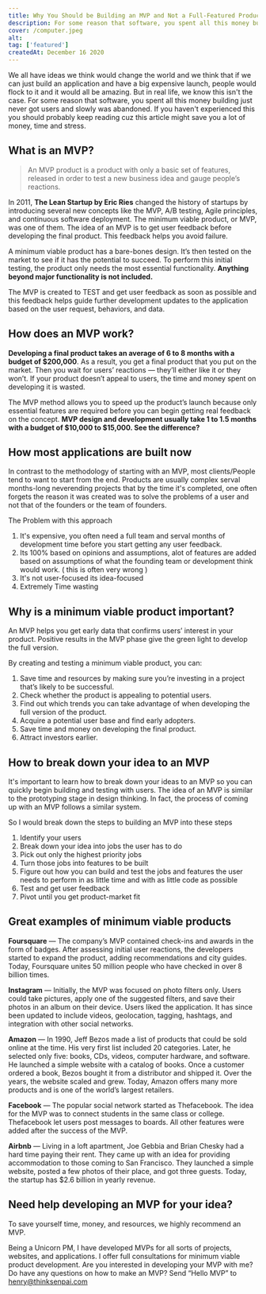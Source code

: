 ```yaml
---
title: Why You Should be Building an MVP and Not a Full-Featured Product
description: For some reason that software, you spent all this money building just never got users and slowly was abandoned. If you haven't experienced this you should probably keep reading cuz this article might save you a lot of money, time and stress.
cover: /computer.jpeg
alt:
tag: ['featured']
createdAt: December 16 2020
---
```



We all have ideas we think would change the world and we think that if we can just build an application and have a big expensive launch, people would flock to it and it would all be amazing. But in real life, we know this isn't the case. For some reason that software, you spent all this money building just never got users and slowly was abandoned. If you haven't experienced this you should probably keep reading cuz this article might save you a lot of money, time and stress.

## **What is an MVP?**

> An MVP product is a product with only a basic set of features, released in order to test a new business idea and gauge people’s reactions.

In 2011, **The Lean Startup by Eric Ries** changed the history of startups by introducing several new concepts like the MVP, A/B testing, Agile principles, and continuous software deployment. The minimum viable product, or MVP, was one of them. The idea of an MVP is to get user feedback before developing the final product. This feedback helps you avoid failure.

A minimum viable product has a bare-bones design. It’s then tested on the market to see if it has the potential to succeed. To perform this initial testing, the product only needs the most essential functionality. **Anything beyond major functionality is not included.**

The MVP is created to TEST and get user feedback as soon as possible and this feedback helps guide further development updates to the application based on the user request, behaviors, and data.

## **How does an MVP work?**

**Developing a final product takes an average of 6 to 8 months with a budget of $200,000**. As a result, you get a final product that you put on the market. Then you wait for users’ reactions — they’ll either like it or they won’t. If your product doesn’t appeal to users, the time and money spent on developing it is wasted.

The MVP method allows you to speed up the product’s launch because only essential features are required before you can begin getting real feedback on the concept. **MVP design and development usually take 1 to 1.5 months with a budget of $10,000 to $15,000. See the difference?**

## **How most applications are built now**

In contrast to the methodology of starting with an MVP, most clients/People tend to want to start from the end. Products are usually complex serval months-long neverending projects that by the time it's completed, one often forgets the reason it was created was to solve the problems of a user and not that of the founders or the team of founders.

The Problem with this approach

1. It's expensive, you often need a full team and serval months of development time before you start getting any user feedback.
2. Its 100% based on opinions and assumptions, alot of features are added based on assumptions of what the founding team or development think would work. ( this is often very wrong )
3. It's not user-focused its idea-focused
4. Extremely Time wasting

## **Why is a minimum viable product important?**

An MVP helps you get early data that confirms users’ interest in your product. Positive results in the MVP phase give the green light to develop the full version.

By creating and testing a minimum viable product, you can:

1. Save time and resources by making sure you’re investing in a project that’s likely to be successful.
2. Check whether the product is appealing to potential users.
3. Find out which trends you can take advantage of when developing the full version of the product.
4. Aсquire a potential user base and find early adopters.
5. Save time and money on developing the final product.
6. Attract investors earlier.

## **How to break down your idea to an MVP**

It's important to learn how to break down your ideas to an MVP so you can quickly begin building and testing with users. The idea of an MVP is similar to the prototyping stage in design thinking. In fact, the process of coming up with an MVP follows a similar system.

So I would break down the steps to building an MVP into these steps

1. Identify your users
2. Break down your idea into jobs the user has to do
3. Pick out only the highest priority jobs
4. Turn those jobs into features to be built
5. Figure out how you can build and test the jobs and features the user needs to perform in as little time and with as little code as possible
6. Test and get user feedback
7. Pivot until you get product-market fit

## **Great examples of minimum viable products**

**Foursquare** — The company’s MVP contained check-ins and awards in the form of badges. After assessing initial user reactions, the developers started to expand the product, adding recommendations and city guides. Today, Foursquare unites 50 million people who have checked in over 8 billion times.

**Instagram** — Initially, the MVP was focused on photo filters only. Users could take pictures, apply one of the suggested filters, and save their photos in an album on their device. Users liked the application. It has since been updated to include videos, geolocation, tagging, hashtags, and integration with other social networks.

**Amazon** — In 1990, Jeff Bezos made a list of products that could be sold online at the time. His very first list included 20 categories. Later, he selected only five: books, CDs, videos, computer hardware, and software. He launched a simple website with a catalog of books. Once a customer ordered a book, Bezos bought it from a distributor and shipped it. Over the years, the website scaled and grew. Today, Amazon offers many more products and is one of the world’s largest retailers.

**Facebook** — The popular social network started as Thefacebook. The idea for the MVP was to connect students in the same class or college. Thefacebook let users post messages to boards. All other features were added after the success of the MVP.

**Airbnb** — Living in a loft apartment, Joe Gebbia and Brian Chesky had a hard time paying their rent. They came up with an idea for providing accommodation to those coming to San Francisco. They launched a simple website, posted a few photos of their place, and got three guests. Today, the startup has $2.6 billion in yearly revenue.

## **Need help developing an MVP for your idea?**

To save yourself time, money, and resources, we highly recommend an MVP.

Being a Unicorn PM, I have developed MVPs for all sorts of projects, websites, and applications. I offer full consultations for minimum viable product development. Are you interested in developing your MVP with me? Do have any questions on how to make an MVP? Send “Hello MVP” to henry@thinksenpai.com